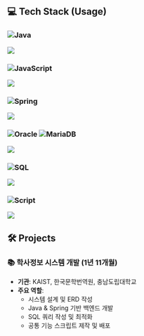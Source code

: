## 💻 Tech Stack (Usage)

### ![Java](https://img.shields.io/badge/Java-007396?style=for-the-badge&logo=java&logoColor=white)  
<img src="https://progress-bar.dev/50/?title=Java&width=300&color=yellow" />

### ![JavaScript](https://img.shields.io/badge/JavaScript-F7DF1E?style=for-the-badge&logo=javascript&logoColor=black)  
<img src="https://progress-bar.dev/80/?title=JavaScript&width=300&color=orange" />

### ![Spring](https://img.shields.io/badge/Spring-6DB33F?style=for-the-badge&logo=spring&logoColor=white)  
<img src="https://progress-bar.dev/60/?title=Spring&width=300&color=green" />

### ![Oracle](https://img.shields.io/badge/Oracle-F80000?style=for-the-badge&logo=oracle&logoColor=white) ![MariaDB](https://img.shields.io/badge/MariaDB-003545?style=for-the-badge&logo=mariadb&logoColor=white)  
<img src="https://progress-bar.dev/80/?title=DB(Oracle,+MariaDB)&width=300&color=blue" />

### ![SQL](https://img.shields.io/badge/SQL-336791?style=for-the-badge&logo=postgresql&logoColor=white)  
<img src="https://progress-bar.dev/90/?title=SQL&width=300&color=purple" />

### ![Script](https://img.shields.io/badge/Script-4B8BBE?style=for-the-badge&logo=code&logoColor=white)  
<img src="https://progress-bar.dev/80/?title=Script+Deployment&width=300&color=gray" />


## 🛠️ Projects
### 📚 학사정보 시스템 개발 (1년 11개월)
- **기관**: KAIST, 한국문학번역원, 충남도립대학교  
- **주요 역할**:
  - 시스템 설계 및 ERD 작성
  - Java & Spring 기반 백엔드 개발
  - SQL 쿼리 작성 및 최적화
  - 공통 기능 스크립트 제작 및 배포

